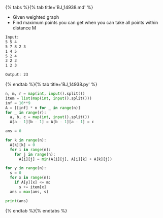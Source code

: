 {% tabs %}{% tab title='BJ_14938.md' %}

* Given weighted graph
* Find maximum points you can get when you can take all points within distance M

```txt
Input:
5 5 4
5 7 8 2 3
1 4 5
5 2 4
3 2 3
1 2 3

Output: 23
```

{% endtab %}{% tab title='BJ_14938.py' %}

```py
n, m, r = map(int, input().split())
item = list(map(int, input().split()))
inf = 10**9
A = [[inf] * n for _ in range(n)]
for _ in range(r):
  a, b, c = map(int, input().split())
  A[a - 1][b - 1] = A[b - 1][a - 1] = c

ans = 0

for k in range(n):
  A[k][k] = 0
  for i in range(n):
    for j in range(n):
      A[i][j] = min(A[i][j], A[i][k] + A[k][j])

for y in range(n):
  s = 0
  for x in range(n):
    if A[y][x] <= m:
      s += item[x]
  ans = max(ans, s)

print(ans)
```

{% endtab %}{% endtabs %}
